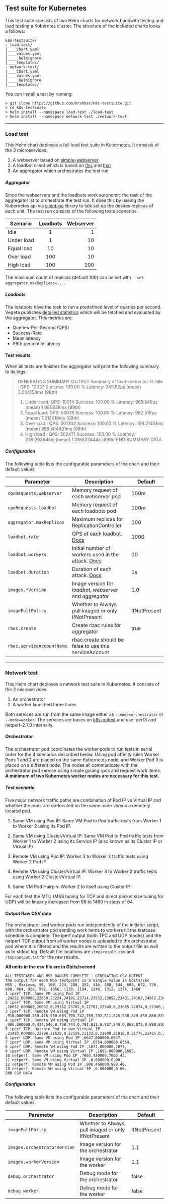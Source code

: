 ## Test suite for Kubernetes

This test suite consists of two Helm charts for network bandwith testing and load testing a Kuberntes cluster.
The structure of the included charts looks a follows:
````
k8s-testsuite/
- load-test/
|____Chart.yaml
|____values.yaml
|____.helmignore
|____templates/
- network-test/
|____Chart.yaml
|____values.yaml
|____.helmignore
|____templates/
```` 

You can install a test by running:
```` 
> git clone https://github.com/mrahbar/k8s-testsuite.git
> cd k8s-testsuite
> helm install --namespace load-test ./load-test
> helm install --namespace network-test ./network-test
```` 


----------


### Load test 

This Helm chart deployes a full load test suite in Kubernetes. It consists of the 3 microservices:
1. A webserver based on [simple-webserver](https://github.com/mrahbar/simple-webserver)
2. A loadbot client which is based on [this](https://github.com/kubernetes/contrib/tree/master/scale-demo/vegeta) and [that](https://github.com/tsenart/vegeta)
3. An aggregator which orchestrates the test run

##### Aggregator

Since the webservers and the loadbots work autonomic the task of the aggregator ist to orchestrate the test run. 
It does this by useing the Kubernetes api via [client-go](https://github.com/kubernetes/client-go) library to talk set up the desires replicas of each unit.
The test run consists of the following tests scenarios:

| Szenario | Loadbots | Webserver |
| ------------- |:-------------:| -----:|
|Idle|1|1|
|Under load | 1|10|
|Equal load| 10|10|
|Over load|100|10|
|High load|100|100|

The maximum count of replicas (default 100) can be set with `--set aggregator.maxReplicas=...`.   

##### Loadbots
The loadbots have the task to run a predefined level of queries per second. Vegeta publishes [detailed statistics](https://github.com/tsenart/vegeta#json) which will be fetched and evaluated by the aggregator. This metrics are:
 - Queries-Per-Second (QPS)
 - Success-Rate
 - Mean latency
 - 99th percentile latency

#### Test results
When all tests are finishes the aggregator will print the following summary to its logs:

> GENERATING SUMMARY OUTPUT
> Summary of load scenarios:
> 0. Idle      : QPS: 10037    Success: 100.00  % Latency: 949.82µs (mean) 3.004154ms (99th)
> 1. Under load: QPS: 10014    Success: 100.00  % Latency: 965.549µs (mean) 1.985838ms (99th)
> 2. Equal load: QPS: 50078    Success: 100.00  % Latency: 982.519µs (mean) 7.213018ms (99th)
> 3. Over load : QPS: 501302   Success: 100.00  % Latency: 198.21451ms (mean) 859.504601ms (99th)
> 4. High load : QPS: 502471   Success: 100.00  % Latency: 239.26364ms (mean) 1.018523444s (99th) 
> END SUMMARY DATA

##### Configuration

The following table lists the configurable parameters of the chart and their default values.

Parameter | Description | Default
--------- | ----------- | -------
`cpuRequests.webserver` | Memory request of each webserver pod | 100m
`cpuRequests.loadbot` | Memory request of each loadbots  pod | 100m
`aggregator.maxReplicas` | Maximum replicas for ReplicationController| 100
`loadbot.rate` | QPS of each loadbot. [Docs](https://github.com/tsenart/vegeta#-rate) | 1000
`loadbot.workers` | Initial number of workers used in the attack. [Docs](https://github.com/tsenart/vegeta#-workers) | 10
`loadbot.duration` | Duration of each attack. [Docs](https://github.com/tsenart/vegeta#-duration) | 1s
`images.*Version` | Image version for *loadbot*, *webserver* and *aggregator* | 1.0
`imagePullPolicy` | Whether to Always pull imaged or only IfNotPresent | IfNotPresent
`rbac.create` | Create rbac rules for aggregator | true
`rbac.serviceAccountName` | rbac.create should be false to use this serviceAccount | 

----------


### Network test 

This Helm chart deployes a network test suite in Kubernetes. It consists of the 2 microservices:
1. An orchestrator
2. A worker launched three times

Both services are run from the same image either as `--mode=orchestrator` or `--mode=worker`. The services are bases on [k8s-nptest](https://github.com/mrahbar/k8s-nptest) and use iperf3 and netperf-2.7.0 internally. 

##### Orchestrator
The orchestrator pod coordinates the worker pods to run tests in serial order for the 4 scenarios described below. Using pod affinity rules Worker Pods 1 and 2 are placed on the same Kubernetes node, and Worker Pod 3 is placed on a different node. The nodes all communicate with the orchestrator pod service using simple golang rpcs and request work  items. **A minimum of two Kubernetes worker nodes are necessary for this test.**

##### Test scenario 
Five major network traffic paths are combination of Pod IP vs Virtual IP and whether the pods are co-located on the same node versus a remotely located pod.

1. Same VM using Pod IP: Same VM Pod to Pod traffic tests from Worker 1 to Worker 2 using its Pod IP.

2. Same VM using Cluster/Virtual IP: Same VM Pod to Pod traffic tests from Worker 1 to Worker 2 using its Service IP (also known as its Cluster IP or Virtual IP).

3. Remote VM using Pod IP: Worker 3 to Worker 2 traffic tests using Worker 2 Pod IP.

4. Remote VM using Cluster/Virtual IP: Worker 3 to Worker 2 traffic tests using Worker 2 Cluster/Virtual IP.

5. Same VM Pod Hairpin: Worker 2 to itself using Cluster IP

For each test the MTU (MSS tuning for TCP and direct packet size tuning for UDP) will be linearly increased from 96 to 1460 in steps of 64.


#### Output Raw CSV data
The orchestrator and worker pods run independently of the initiator script, with the orchestrator pod sending work items to workers till the testcase schedule is complete. The iperf output (both TPC and UDP modes) and the netperf TCP output from all worker nodes is uploaded to the orchestrator pod where it is filtered and the results are written to the output file as well as to stdout log. Default file locations are `/tmp/result.csv` and `/tmp/output.txt` for the raw results.

**All units in the csv file are in Gbits/second**
```console
ALL TESTCASES AND MSS RANGES COMPLETE - GENERATING CSV OUTPUT
the output for each MSS testpoint is a single value in Gbits/sec 
MSS , Maximum, 96, 160, 224, 288, 352, 416, 480, 544, 608, 672, 736, 800, 864, 928, 992, 1056, 1120, 1184, 1248, 1312, 1376, 1460
1 iperf TCP. Same VM using Pod IP ,24252.000000,22650,23224,24101,23724,23532,23092,23431,24102,24072,23431,23871,23897,23275,23146,23535,24252,23662,22133,,23514,23796,24008,
2 iperf TCP. Same VM using Virtual IP ,26052.000000,26052,0,25382,23702,0,22703,22549,0,23085,22074,0,22366,23516,0,23059,22991,0,23231,22603,0,23255,23605,
3 iperf TCP. Remote VM using Pod IP ,910.000000,239,426,550,663,708,742,769,792,811,825,838,849,859,866,874,883,888,894,898,903,907,910,
4 iperf TCP. Remote VM using Virtual IP ,906.000000,0,434,546,0,708,744,0,791,811,0,837,849,0,868,875,0,888,892,0,903,906,0,
5 iperf TCP. Hairpin Pod to own Virtual IP ,23493.000000,22798,21629,0,22159,21132,0,22900,21816,0,21775,21425,0,22172,21611,21869,22865,22003,22562,23493,22684,217872,
6 iperf UDP. Same VM using Pod IP ,6647.000000,6647,
7 iperf UDP. Same VM using Virtual IP ,6554.000000,6554,
8 iperf UDP. Remote VM using Pod IP ,1877.000000,1877,
9 iperf UDP. Remote VM using Virtual IP ,1695.000000,1695,
10 netperf. Same VM using Pod IP ,7003.430000,7003.43,
11 netperf. Same VM using Virtual IP ,0.000000,0.00,
12 netperf. Remote VM using Pod IP ,908.460000,908.46,
13 netperf. Remote VM using Virtual IP ,0.000000,0.00,
END CSV DATA
```

##### Configuration

The following table lists the configurable parameters of the chart and their default values.

Parameter | Description | Default
--------- | ----------- | -------
`imagePullPolicy` | Whether to Always pull imaged or only IfNotPresent | IfNotPresent
`images.orchestratorVersion` | Image version for the orchestrator | 1.1
`images.workerVersion` | Image version for the worker | 1.1
`debug.orchestrator` | Debug mode for the orchestrator  | false
`debug.worker` | Debug mode for the worker| false